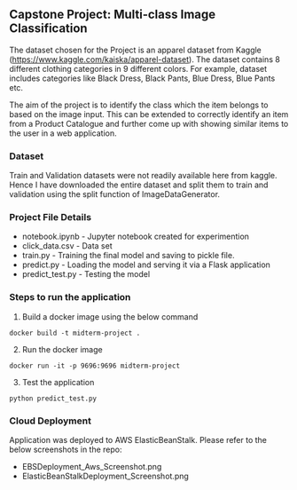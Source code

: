 ## Capstone Project: Multi-class Image Classification
The dataset chosen for the Project is an apparel dataset from Kaggle (https://www.kaggle.com/kaiska/apparel-dataset).
The dataset contains 8 different clothing categories in 9 different colors. For example, dataset includes categories like 
Black Dress, Black Pants, Blue Dress, Blue Pants etc.

The aim of the project is to identify the class which the item belongs to based on the image input.
This can be extended to correctly identify an item from a Product Catalogue and further come up with showing similar items
to the user in a web application.

### Dataset
Train and Validation datasets were not readily available here from kaggle. Hence I have downloaded the entire dataset and 
split them to train and validation using the split function of ImageDataGenerator.

### Project File Details

* notebook.ipynb - Jupyter notebook created for experimention
* click_data.csv - Data set
* train.py - Training the final model and saving to pickle file.
* predict.py - Loading the model and serving it via a Flask application
* predict_test.py - Testing the model

### Steps to run the application

1. Build a docker image using the below command
````
docker build -t midterm-project .
````
2. Run the docker image

````
docker run -it -p 9696:9696 midterm-project
````

3. Test the application

````
python predict_test.py
````

### Cloud Deployment

Application was deployed to AWS ElasticBeanStalk. Please refer to the below screenshots in the repo:

* EBSDeployment_Aws_Screenshot.png
* ElasticBeanStalkDeployment_Screenshot.png
